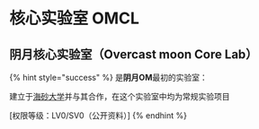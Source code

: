 # 核心实验室 OMCL

## **阴月核心实验室（Overcast moon Core Lab）**

{% hint style="success" %}
是**阴月OM**最初的实验室：

建立于[海砂大学](../1/h/#hai-sha-da-xue)并与其合作，在这个实验室中均为常规实验项目

\[权限等级：LV0/SV0（公开资料）\]
{% endhint %}

